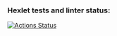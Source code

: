 ### Hexlet tests and linter status:
[![Actions Status](https://github.com/KakhaberiVladimirovich/frontend-project-11/workflows/hexlet-check/badge.svg)](https://github.com/KakhaberiVladimirovich/frontend-project-11/actions)